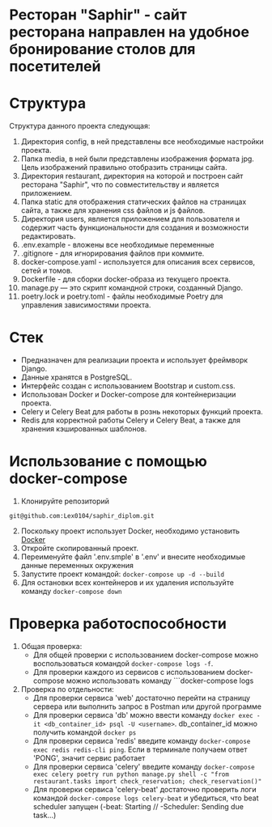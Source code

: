 # Ресторан "Saphir" - сайт ресторана направлен на удобное бронирование столов для посетителей


# Структура

Структура данного проекта следующая:
1. Директория config, в ней представлены все необходимые настройки проекта.
2. Папка media, в ней были представлены изображения формата jpg. Цель изображений правильно отобразить страницы сайта.
3. Директория restaurant, директория на которой и построен сайт ресторана "Saphir", что по совместительству и является приложением.
4. Папка static для отображения статических файлов на страницах сайта, а также для хранения css файлов и js файлов.
5. Директория users, является приложением для пользователя и содержит часть функциональности для создания и возможности редактировать.
6. .env.example - вложены все необходимые переменные
7. .gitignore - для игнорирования файлов при коммите.
8. docker-compose.yaml - используется для описания всех сервисов, сетей и томов.
9. Dockerfile - для сборки docker-образа из текущего проекта.
10. manage.py — это скрипт командной строки, созданный Django.
11. poetry.lock и poetry.toml - файлы необходимые Poetry для управления зависимостями проекта.

# Стек

- Предназначен для реализации проекта и использует фреймворк Django.
- Данные хранятся в PostgreSQL.
- Интерфейс создан с использованием Bootstrap и custom.css.
- Использован Docker и Docker-compose для контейнеризации проекта.
- Celery и Celery Beat для работы  в рознь некоторых функций проекта.
- Redis для корректной работы Celery и Celery Beat, а также для хранения кэшированных шаблонов.

# Использование с помощью docker-compose

1. Клонируйте репозиторий
```
git@github.com:Lex0104/saphir_diplom.git
```

2. Поскольку проект использует Docker, необходимо установить [Docker](https://www.docker.com/products/docker-desktop/)
3. Откройте скопированный проект.
4. Переименуйте файл '.env.smple' в '.env' и внесите необходимые данные переменных окружения
5. Запустите проект командой: ```docker-compose up -d --build```
6. Для остановки всех контейнеров и их удаления используйте команду ```docker-compose down```


# Проверка работоспособности

1. Общая проверка:
   - Для общей проверки с использованием docker-compose можно воспользоваться командой ```docker-compose logs -f```.
   - Для проверки каждого из сервисов с использованием docker-compose можно использовать команду ```docker-compose logs
2. Проверка по отдельности:
    - Для проверки сервиса 'web' достаточно перейти на страницу сервера или выполнить запрос в Postman или другой программе
    - Для проверки сервиса 'db' можно ввести команду ```docker exec -it <db_container_id> psql -U <username>```. db_container_id можно получить командой ```docker ps```
    - Для проверки сервиса 'redis' введите команду ```docker-compose exec redis redis-cli ping```. Если в терминале получаем ответ 'PONG', значит сервис работает
    - Для проверки сервиса 'celery' введите команду ```docker-compose exec celery poetry run python manage.py shell -c "from restaurant.tasks import check_reservation; check_reservation()"```
    - Для проверки сервиса 'celery-beat' достаточно проверить логи командой ```docker-compose logs celery-beat``` и убедиться, что beat scheduler запущен (-beat: Starting // -Scheduler: Sending due task...)

